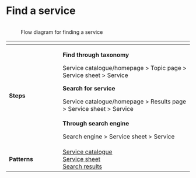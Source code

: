 # Find a service

<figure><img src="../../.gitbook/assets/Find a service.png" alt=""><figcaption><p>Flow diagram for finding a service</p></figcaption></figure>

<table data-header-hidden><thead><tr><th width="131"></th><th></th></tr></thead><tbody><tr><td><strong>Steps</strong></td><td><p><strong>Find through taxonomy</strong></p><p>Service catalogue/homepage > Topic page > Service sheet > Service</p><p></p><p><strong>Search for service</strong></p><p>Service catalogue/homepage > Results page > Service sheet > Service<br><br><strong>Through search engine</strong></p><p>Search engine > Service sheet > Service</p></td></tr><tr><td><strong>Patterns</strong></td><td><a href="../design-patterns/service-catalogue.md">Service catalogue<br></a><a href="../design-patterns/service-sheet.md">Service sheet<br></a><a href="../design-patterns/search-results.md">Search results</a></td></tr></tbody></table>


